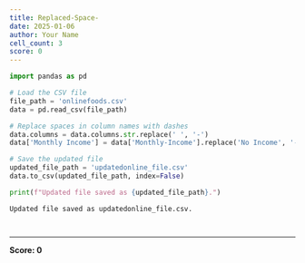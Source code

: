 ```yaml
---
title: Replaced-Space-
date: 2025-01-06
author: Your Name
cell_count: 3
score: 0
---
```


```python
import pandas as pd

# Load the CSV file
file_path = 'onlinefoods.csv'
data = pd.read_csv(file_path)

# Replace spaces in column names with dashes
data.columns = data.columns.str.replace(' ', '-')
data['Monthly Income'] = data['Monthly-Income'].replace('No Income', '--')

# Save the updated file
updated_file_path = 'updatedonline_file.csv'
data.to_csv(updated_file_path, index=False)

print(f"Updated file saved as {updated_file_path}.")


```

    Updated file saved as updatedonline_file.csv.



```python


```


```python

```


---
**Score: 0**
